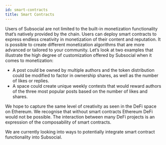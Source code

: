 ```yaml
---
id: smart-contracts
title: Smart Contracts
---
```


Users of Subsocial are not limited to the built-in monetization functionality that’s natively
provided by the chain. Users can deploy smart contracts to express endless creativity in
monetization of their content and reputation.
It is possible to create different monetization algorithms that are more advanced or tailored to
your community. Let’s look at two examples that illustrate the high degree of customization
offered by Subsocial when it comes to monetization:

- A post could be owned by multiple authors and the token distribution could be modified to factor in
ownership shares, as well as the number of likes or replies.
- A space could create unique weekly contests that would reward authors of the three
most popular posts based on the number of likes and shares.

We hope to capture the same level of creativity as seen in the DeFi space on Ethereum. We
recognise that without smart contracts Ethereum DeFi would not be possible. The interaction
between many DeFi projects is an expression of the composability of smart contracts.

We are currently looking into ways to potentially integrate smart contract functionality into Subsocial.
